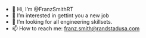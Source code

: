 - 👋 Hi, I’m @FranzSmithRT
- 👀 I’m interested in gettint you a new job
- 💞️ I’m looking for all engineering skillsets. 
- 📫 How to reach me: franz.smith@randstadusa.com

<!---
FranzSmithRT/FranzSmithRT is a ✨ special ✨ repository because its `README.md` (this file) appears on your GitHub profile.
You can click the Preview link to take a look at your changes.
--->
